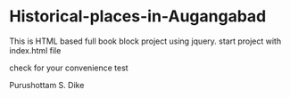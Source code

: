 # Historical-places-in-Augangabad

This is HTML based full book block project using jquery.
start project with index.html file

check for your convenience
test 


Purushottam S. Dike

